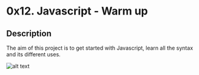 # 0x12. Javascript - Warm up
## Description
The aim of this project is to get started with Javascript, learn all the syntax and its different uses.

![alt text](https://camo.githubusercontent.com/4ebd5d8fd9bfc20f3c6f574f5100e2f1448e36c5ce826da476de3b6a1be6e399/68747470733a2f2f646576732e6c6f6c2f75706c6f6164732f323032322f30362f6d656d652d6465762d68756d6f722d796f752d63616e742d6c6561726e2d6a6176617363726970742d696e2d33302d646179732d3239352e6a7067)
